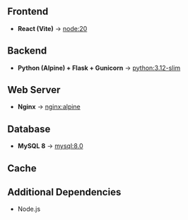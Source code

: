## **Frontend**
- **React (Vite)** → [node:20](https://hub.docker.com/_/node)

## **Backend**
- **Python (Alpine) + Flask + Gunicorn** → [python:3.12-slim](https://hub.docker.com/_/python)

## **Web Server**
- **Nginx** → [nginx:alpine](https://hub.docker.com/_/nginx)

## **Database**
- **MySQL 8** → [mysql:8.0](https://hub.docker.com/_/postgres)

## **Cache**


## **Additional Dependencies**
- Node.js
